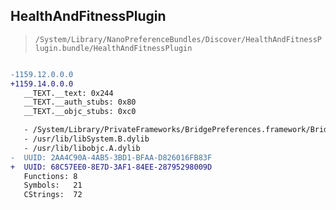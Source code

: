 ## HealthAndFitnessPlugin

> `/System/Library/NanoPreferenceBundles/Discover/HealthAndFitnessPlugin.bundle/HealthAndFitnessPlugin`

```diff

-1159.12.0.0.0
+1159.14.0.0.0
   __TEXT.__text: 0x244
   __TEXT.__auth_stubs: 0x80
   __TEXT.__objc_stubs: 0xc0

   - /System/Library/PrivateFrameworks/BridgePreferences.framework/BridgePreferences
   - /usr/lib/libSystem.B.dylib
   - /usr/lib/libobjc.A.dylib
-  UUID: 2AA4C90A-4AB5-3BD1-BFAA-D826016FB83F
+  UUID: 68C57EE0-8E7D-3AF1-84EE-28795298009D
   Functions: 8
   Symbols:   21
   CStrings:  72

```
